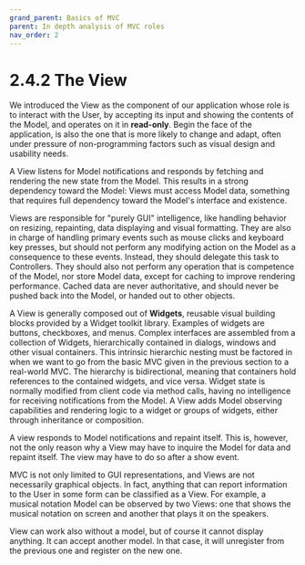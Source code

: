 ```yaml
---
grand_parent: Basics of MVC
parent: In depth analysis of MVC roles
nav_order: 2
---
```

# 2.4.2 The View

We introduced the View as the component of our application whose role is to
interact with the User, by accepting its input and showing the contents of 
the Model, and operates on it in **read-only**. Begin the face of the
application, is also the one that is more likely to change and adapt, often
under pressure of non-programming factors such as visual design and usability
needs.

A View listens for Model notifications and responds by fetching and rendering
the new state from the Model. This results in a strong dependency toward the
Model: Views must access Model data, something that requires full dependency
toward the Model's interface and existence.

Views are responsible for "purely GUI" intelligence, like handling behavior on
resizing, repainting, data displaying and visual formatting. They are also in
charge of handling primary events such as mouse clicks and keyboard key
presses, but should not perform any modifying action on the Model as a
consequence to these events. Instead, they should delegate this task to
Controllers. They should also not perform any operation that is competence of
the Model, nor store Model data, except for caching to improve rendering
performance. Cached data are never authoritative, and should never be pushed
back into the Model, or handed out to other objects. 

A View is generally composed out of **Widgets**, reusable visual building
blocks provided by a Widget toolkit library. Examples of widgets are buttons,
checkboxes, and menus. Complex interfaces are assembled from a collection of
Widgets, hierarchically contained in dialogs, windows and other visual
containers. This intrinsic hierarchic nesting must be factored in when we want
to go from the basic MVC given in the previous section to a real-world MVC. The
hierarchy is bidirectional, meaning that containers hold references to the
contained widgets, and vice versa. Widget state is normally modified from
client code via method calls, having no intelligence for receiving
notifications from the Model. A View adds Model observing capabilities and
rendering logic to a widget or groups of widgets, either through inheritance or
composition.

A view responds to Model notifications and repaint itself. This is, however, not
the only reason why a View may have to inquire the Model for data and repaint itself.
The view may have to do so after a show event.

MVC is not only limited to GUI representations, and Views are not necessarily
graphical objects. In fact, anything that can report information to the User in
some form can be classified as a View. For example, a musical notation Model
can be observed by two Views: one that shows the musical notation on screen and
another that plays it on the speakers. 

View can work also without a model, but of course it cannot display anything.
It can accept another model. In that case, it will unregister from the previous
one and register on the new one.
